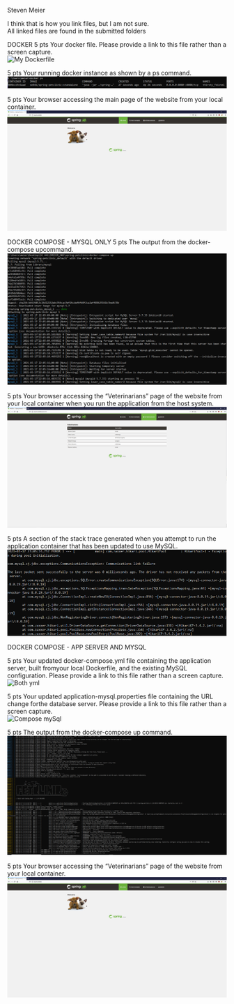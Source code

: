 Steven Meier

I think that is how you link files, but I am not sure. <br />
All linked files are found in the submitted folders

DOCKER
5 pts	Your docker file.  Please provide a link to this file rather than a screen capture.<br />
![My Dockerfile](./docker/Dockerfile)

5 pts	Your running docker instance as shown by a ps command.
![Container running](./images/Container-ps.png)

5 pts	Your browser accessing the main page of the website from your local container.
![Website](./images/Container-site.png)

DOCKER COMPOSE - MYSQL ONLY
5 pts	The output from the docker-compose upcommand.
![Compose up](./images/Compose-up.png)

5 pts	Your browser accessing the “Veterinarians” page of the website from your local container when you run the application from the host system.
![Compose site](./images/Compose-site.png)

5 pts	A  section  of  the  stack  trace  generated  when  you  attempt  to  run  the  application container that has been updated to use MySQL.
![Compose mySql](./images/Compose-mySql.png)

DOCKER COMPOSE - APP SERVER AND MYSQL

5 pts	Your updated docker-compose.yml file containing the application server, built fromyour local Dockerfile, and the existing MySQL configuration.  Please provide a link to this file rather than a screen capture.<br />
![Both yml](./docker-compose.yml)

5 pts	Your updated application-mysql.properties file containing the URL change forthe database server.  Please provide a link to this file rather than a screen capture.<br />
![Compose mySql](./application-mysql.properties)

5 pts	The output from the docker-compose up command.
![Both up](./images/Both-UP.png)

5 pts	Your browser accessing the “Veterinarians” page of the website from your local container.
![Both site](./images/Both-site.png)
